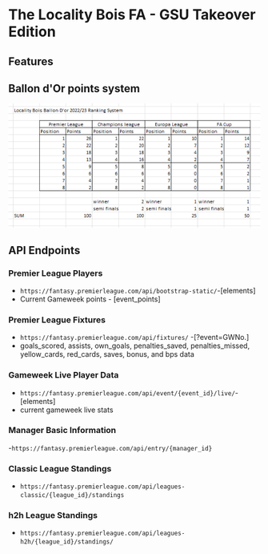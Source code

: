 # The Locality Bois FA - GSU Takeover Edition

## Features

## Ballon d'Or points system
![alt text](https://github.com/krns21/The-BruhBois-FA/blob/main/BallondorBreakdown.png?raw=true "Ballon d'Or Points System")

## API Endpoints

### Premier League Players
- `https://fantasy.premierleague.com/api/bootstrap-static/`-[elements]
- Current Gameweek points - [event_points]

### Premier League Fixtures
- `https://fantasy.premierleague.com/api/fixtures/` -[?event=GWNo.]
- goals_scored, assists, own_goals, penalties_saved, penalties_missed, yellow_cards, red_cards, saves, bonus, and bps data

### Gameweek Live Player Data
- `https://fantasy.premierleague.com/api/event/{event_id}/live/`-[elements]
- current gameweek live stats

### Manager Basic Information
-`https://fantasy.premierleague.com/api/entry/{manager_id}`

### Classic League Standings
- `https://fantasy.premierleague.com/api/leagues-classic/{league_id}/standings`

### h2h League Standings
- `https://fantasy.premierleague.com/api/leagues-h2h/{league_id}/standings/`


